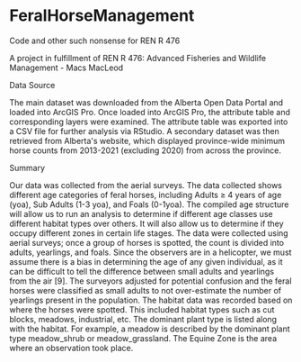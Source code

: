 # FeralHorseManagement
Code and other such nonsense for REN R 476


A project in fulfillment of REN R 476: Advanced Fisheries and Wildlife Management - Macs MacLeod


Data Source

The main dataset was downloaded from the Alberta Open Data Portal and loaded into ArcGIS Pro. Once loaded into ArcGIS Pro, the attribute table and corresponding layers were examined. The attribute table was exported into a CSV file for further analysis via RStudio. A secondary dataset was then retrieved from Alberta's website, which displayed province-wide minimum horse counts from 2013-2021 (excluding 2020) from across the province. 

Summary

Our data was collected from the aerial surveys. The data collected shows different age categories of feral horses, including Adults ≥ 4 years of age (yoa), Sub Adults (1-3 yoa), and Foals (0-1yoa). The compiled age structure will allow us to run an analysis to determine if different age classes use different habitat types over others. It will also allow us to determine if they occupy different zones in certain life stages. The data were collected using aerial surveys; once a group of horses is spotted, the count is divided into adults, yearlings, and foals. Since the observers are in a helicopter, we must assume there is a bias in determining the age of any given individual, as it can be difficult to tell the difference between small adults and yearlings from the air [9]. The surveyors adjusted for potential confusion and the feral horses were classified as small adults to not over-estimate the number of yearlings present in the population. The habitat data was recorded based on where the horses were spotted. This included habitat types such as cut blocks, meadows, industrial, etc. The dominant plant type is listed along with the habitat. For example, a meadow is described by the dominant plant type meadow_shrub or meadow_grassland. The Equine Zone is the area where an observation took place.
